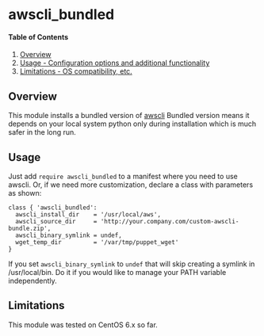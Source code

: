 # awscli_bundled

#### Table of Contents

1. [Overview](#overview)
2. [Usage - Configuration options and additional functionality](#usage)
3. [Limitations - OS compatibility, etc.](#limitations)

## Overview

This module installs a bundled version of [awscli](http://docs.aws.amazon.com/cli/latest/userguide/cli-chap-welcome.html)
Bundled version means it depends on your local system python only during installation
which is much safer in the long run.

## Usage

Just add `require awscli_bundled` to a manifest where you need to use awscli.
Or, if we need more customization, declare a class with parameters as shown:

```puppet
class { 'awscli_bundled':
  awscli_install_dir    = '/usr/local/aws',
  awscli_source_dir     = 'http://your.company.com/custom-awscli-bundle.zip',
  awscli_binary_symlink = undef,
  wget_temp_dir         = '/var/tmp/puppet_wget'
}
```

If you set `awscli_binary_symlink` to `undef` that will skip creating a symlink in /usr/local/bin.
Do it if you would like to manage your PATH variable independently.

## Limitations

This module was tested on CentOS 6.x so far.
